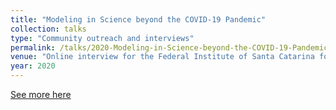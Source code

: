 ```yaml
---
title: "Modeling in Science beyond the COVID-19 Pandemic"
collection: talks
type: "Community outreach and interviews"
permalink: /talks/2020-Modeling-in-Science-beyond-the-COVID-19-Pandemic
venue: "Online interview for the Federal Institute of Santa Catarina for Science, Technology and Education, Brazil. See more in url, https://bit.ly/entrevistas-palestras"
year: 2020
---
```


[See more here](https://bit.ly/entrevistas-palestras)
